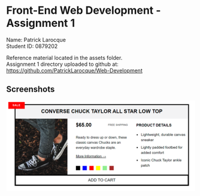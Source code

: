# Front-End Web Development - Assignment 1

Name: Patrick Larocque   
Student ID: 0879202   

Reference material located in the assets folder.   
Assignment 1 directory uploaded to github at: <https://github.com/PatrickLarocque/Web-Development>

## Screenshots

![ScreenShot](Assets/Screenshot.png)